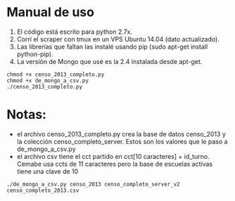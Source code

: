 Manual de uso
=================

1. El código está escrito para python 2.7x.
2. Corrí el scraper con tmux en un VPS Ubuntu 14.04 (dato actualizado).
3. Las librerías que faltan las instalé usando pip (sudo apt-get install python-pip).
4. La versión de Mongo que usé es la 2.4 instalada desde apt-get.

```
chmod +x censo_2013_completo.py
chmod +x de_mongo_a_csv.py
./censo_2013_completo.py
```
Notas:
======
* el archivo censo_2013_completo.py crea la base de datos censo_2013 y la colección censo_completo_server. Estos son los valores que le paso a de_mongo_a_csv.py
* el archivo csv tiene el cct partido en cct[10 caracteres] + id_turno. Cemabe usa ccts de 11 caracteres pero la base de escuelas activas tiene una clave de 10
```
./de_mongo_a_csv.py censo_2013 censo_completo_server_v2 censo_completo_2013.csv
```

